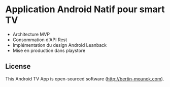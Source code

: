 # Application Android Natif pour smart TV


- Architecture MVP
- Consommation d'API Rest
- Implémentation du design Android Leanback
- Mise en production dans playstore



## License

This Android TV App is open-sourced software (http://bertin-mounok.com).